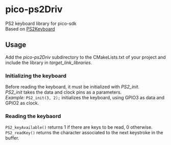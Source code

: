 # pico-ps2Driv
PS2 keyboard library for pico-sdk \
Based on [PS2Keyboard](https://github.com/PaulStoffregen/PS2Keyboard)
## Usage
Add the _pico-ps2Driv_ subdirectory to the CMakeLists.txt of your project and include the library in _target_link_libraries_.
### Initializing the keyboard
Before reading the keyboard, it must be initialized with _PS2_init_.\
_PS2_init_ takes the data and clock pins as a parameters.\
_Example:_ `PS2_init(3, 2);` initializes the keyboard, using GPIO3 as data and GPIO2 as clock.
### Reading the keybaord
`PS2_keyAvailable()` returns 1 if there are keys to be read, 0 otherwise.\
`PS2_readKey()` returns the character associated to the next keystroke in the buffer.

